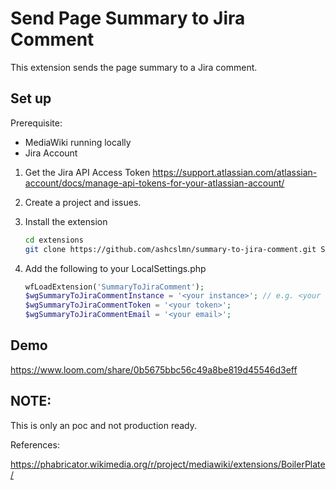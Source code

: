 # Send Page Summary to Jira Comment

This extension sends the page summary to a Jira comment.

## Set up 

Prerequisite:
- MediaWiki running locally 
- Jira Account

1. Get the Jira API Access Token https://support.atlassian.com/atlassian-account/docs/manage-api-tokens-for-your-atlassian-account/

2. Create a project and issues.  

3. Install the extension
   
	```bash
	cd extensions
	git clone https://github.com/ashcslmn/summary-to-jira-comment.git SummaryToJiraComment
	```

4. Add the following to your LocalSettings.php

	```php 
	wfLoadExtension('SummaryToJiraComment');
	$wgSummaryToJiraCommentInstance = '<your instance>'; // e.g. <your instance>.atlassian.net
	$wgSummaryToJiraCommentToken = '<your token>';
	$wgSummaryToJiraCommentEmail = '<your email>';
	```
	
## Demo

https://www.loom.com/share/0b5675bbc56c49a8be819d45546d3eff

## NOTE:
This is only an poc and not production ready.

References:

https://phabricator.wikimedia.org/r/project/mediawiki/extensions/BoilerPlate/
